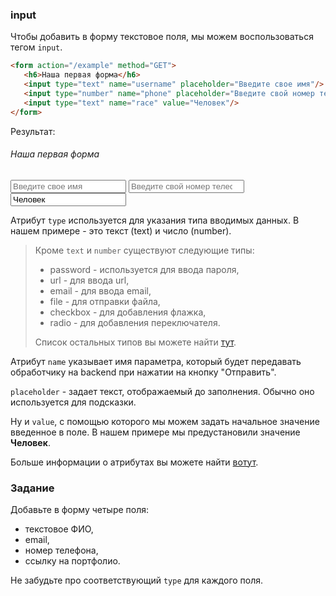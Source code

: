 ### input

Чтобы добавить в форму текстовое поля, мы можем воспользоваться тегом `input`.

```html
<form action="/example" method="GET">
   <h6>Наша первая форма</h6> 
   <input type="text" name="username" placeholder="Введите свое имя"/>
   <input type="number" name="phone" placeholder="Введите свой номер телефона"/>
   <input type="text" name="race" value="Человек"/>
</form>
```

Результат:

<div class="html">
    <form action="/example" method="GET">
       <h6>Наша первая форма</h6> 
       <input class="form-control" type="text" name="username" placeholder="Введите свое имя"/>
       <input class="form-control" type="number" name="phone" placeholder="Введите свой номер телефона"/>
       <input class="form-control" type="text" name="race" value="Человек"/>
    </form>
</div>

Атрибут `type` используется для указания типа вводимых данных. В нашем примере - это текст (text) и число (number).

> Кроме `text` и `number` существуют следующие типы:
> * password - используется для ввода пароля,
> * url - для ввода url,
> * email - для ввода email,
> * file - для отправки файла,
> * checkbox - для добавления флажка,
> * radio - для добавления переключателя.
>
> Список остальных типов вы можете найти [тут](https://html5book.ru/html5-forms/).

Атрибут `name` указывает имя параметра, который будет передавать обработчику на backend при нажатии на кнопку "Отправить".

`placeholder` - задает текст, отображаемый до заполнения. Обычно оно используется для подсказки.

Ну и `value`, с помощью которого мы можем задать начальное значение введенное в поле. В нашем примере мы предустановили значение **Человек**.

Больше информации о атрибутах вы можете найти [вотут](https://html5book.ru/html5-forms/).

### Задание

Добавьте в форму четыре поля:
- текстовое ФИО,
- email,
- номер телефона,
- ссылку на портфолио.

Не забудьте про соответствующий `type` для каждого поля.